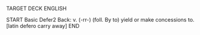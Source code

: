 TARGET DECK
ENGLISH

START
Basic
Defer2
Back: v. (-rr-) (foll. By to) yield or make concessions to. [latin defero carry away]
END

